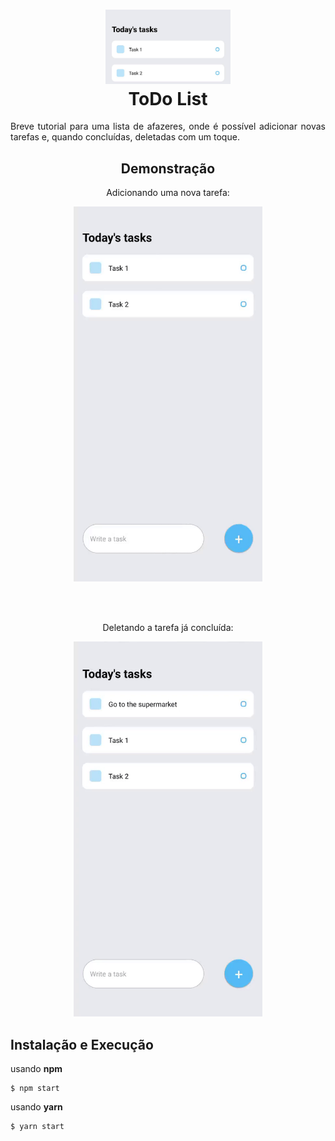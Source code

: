 <h1 align="center">
<img src="/demo/telazoom.demo.jpg" width="200"/><br />
ToDo List
</h1>

<p align="justify">Breve tutorial para uma lista de afazeres, onde é possível adicionar novas tarefas e, quando concluídas, deletadas com um toque.</p>


<h2 align="center"> Demonstração </h2>
<p align="center">Adicionando uma nova tarefa:</p>
<p align="center">
<img src="/demo/newtodo.gif" height="600px"/>
</p>
<br/>
<br/>
<p align="center">Deletando a tarefa já concluída:</p>
<p align="center">
<img src="/demo/delete.gif" height="600px"/>
</p>

## Instalação e Execução

usando **npm**
```
$ npm start
```

usando **yarn**
```bash
$ yarn start
```
